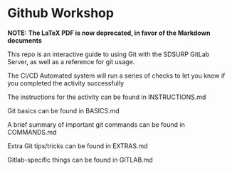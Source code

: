 # Github Workshop

**NOTE: The LaTeX PDF is now deprecated, in favor of the Markdown documents**

This repo is an interactive guide to using Git with the SDSURP GitLab Server, as well as a reference for git usage.

The CI/CD Automated system will run a series of checks to let you know if you completed the activity successfully

The instructions for the activity can be found in INSTRUCTIONS.md

Git basics can be found in BASICS.md

A brief summary of important git commands can be found in COMMANDS.md

Extra Git tips/tricks can be found in EXTRAS.md

Gitlab-specific things can be found in GITLAB.md

